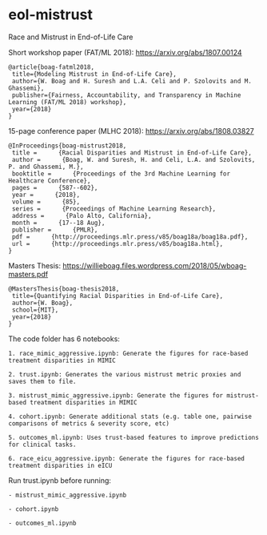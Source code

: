 # eol-mistrust
Race and Mistrust in End-of-Life Care

Short workshop paper (FAT/ML 2018): https://arxiv.org/abs/1807.00124

    @article{boag-fatml2018,
     title={Modeling Mistrust in End-of-Life Care},
     author={W. Boag and H. Suresh and L.A. Celi and P. Szolovits and M. Ghassemi},
     publisher={Fairness, Accountability, and Transparency in Machine Learning (FAT/ML 2018) workshop},
     year={2018}
    }

15-page conference paper (MLHC 2018): https://arxiv.org/abs/1808.03827

	@InProceedings{boag-mistrust2018,
	 title =      {Racial Disparities and Mistrust in End-of-Life Care},
	 author =      {Boag, W. and Suresh, H. and Celi, L.A. and Szolovits, P. and Ghassemi, M.},
	 booktitle =      {Proceedings of the 3rd Machine Learning for Healthcare Conference},
	 pages =      {587--602},
	 year =      {2018},
	 volume =      {85},
	 series =      {Proceedings of Machine Learning Research},
	 address =      {Palo Alto, California},
	 month =      {17--18 Aug},
	 publisher =      {PMLR},
	 pdf =      {http://proceedings.mlr.press/v85/boag18a/boag18a.pdf},
	 url =      {http://proceedings.mlr.press/v85/boag18a.html},
	}

Masters Thesis: https://willieboag.files.wordpress.com/2018/05/wboag-masters.pdf

    @MastersThesis{boag-thesis2018,
     title={Quantifying Racial Disparities in End-of-Life Care},
     author={W. Boag},
     school={MIT},
     year={2018}
    }


The code folder has 6 notebooks:

	1. race_mimic_aggressive.ipynb: Generate the figures for race-based treatment disparities in MIMIC

	2. trust.ipynb: Generates the various mistrust metric proxies and saves them to file.

	3. mistrust_mimic_aggressive.ipynb: Generate the figures for mistrust-based treatment disparities in MIMIC

	4. cohort.ipynb: Generate additional stats (e.g. table one, pairwise comparisons of metrics & severity score, etc)

	5. outcomes_ml.ipynb: Uses trust-based features to improve predictions for clinical tasks.

	6. race_eicu_aggressive.ipynb: Generate the figures for race-based treatment disparities in eICU


Run trust.ipynb before running:

	- mistrust_mimic_aggressive.ipynb

	- cohort.ipynb

	- outcomes_ml.ipynb
